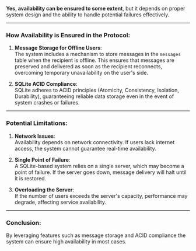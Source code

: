 **Yes, availability can be ensured to some extent**, but it depends on proper system design and the ability to handle potential failures effectively.

---

### **How Availability is Ensured in the Protocol:**

1. **Message Storage for Offline Users**:  
   The system includes a mechanism to store messages in the `messages` table when the recipient is offline. This ensures that messages are preserved and delivered as soon as the recipient reconnects, overcoming temporary unavailability on the user's side.

2. **SQLite ACID Compliance**:  
   SQLite adheres to ACID principles (Atomicity, Consistency, Isolation, Durability), guaranteeing reliable data storage even in the event of system crashes or failures.

---

### **Potential Limitations:**

1. **Network Issues**:  
   Availability depends on network connectivity. If users lack internet access, the system cannot guarantee real-time availability.

2. **Single Point of Failure**:  
   A SQLite-based system relies on a single server, which may become a point of failure. If the server goes down, message delivery will halt until it is restored.

3. **Overloading the Server**:  
   If the number of users exceeds the server's capacity, performance may degrade, affecting service availability.

---

### **Conclusion:**
By leveraging features such as message storage and ACID compliance the system can ensure high availability in most cases. 